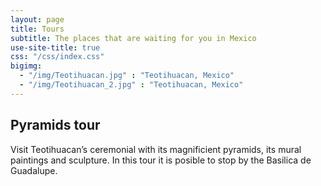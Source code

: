 ```yaml
---
layout: page
title: Tours
subtitle: The places that are waiting for you in Mexico
use-site-title: true
css: "/css/index.css"
bigimg:
  - "/img/Teotihuacan.jpg" : "Teotihuacan, Mexico"
  - "/img/Teotihuacan_2.jpg" : "Teotihuacan, Mexico"
---
```


## Pyramids tour

Visit Teotihuacan’s ceremonial with its magnificient pyramids, its mural paintings and sculpture. In this tour it is posible to stop by the Basilica de Guadalupe.
